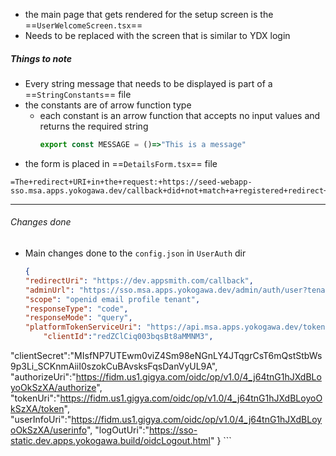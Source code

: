 - the main page that gets rendered for the setup screen is the ==`UserWelcomeScreen.tsx`==
- Needs to be replaced with the screen that is similar to YDX login

##### Things to note
- Every string message that needs to be displayed is part of a ==`StringConstants`== file
- the constants are of arrow function type
	- each constant is an arrow function that accepts no input values and returns the required string
		```javascript
		export const MESSAGE = ()=>"This is a message"
		```
- the form is placed in ==`DetailsForm.tsx`== file

```
=The+redirect+URI+in+the+request:+https://seed-webapp-sso.msa.apps.yokogawa.dev/callback+did+not+match+a+registered+redirect+URI.&code=invalid_request&skipConsent=false
```
---
###### Changes done
- Main changes done to the `config.json` in `UserAuth` dir
	```JSON
	{
    "redirectUri": "https://dev.appsmith.com/callback", 
    "adminUrl": "https://sso.msa.apps.yokogawa.dev/admin/auth/user?tenant=YDX",
    "scope": "openid email profile tenant",
    "responseType": "code",
    "responseMode": "query",
    "platformTokenServiceUri": "https://api.msa.apps.yokogawa.dev/tokens/v1/",
        "clientId":"redZClCiq003bqsBt8aMMNM3",
"clientSecret":"MIsfNP7UTEwm0viZ4Sm98eNGnLY4JTqgrCsT6mQstStbWs9p3Li_SCKnmAiiI0szokCuBAvsksFqsDanVyUL9A",
    "authorizeUri":"https://fidm.us1.gigya.com/oidc/op/v1.0/4_j64tnG1hJXdBLoyoOkSzXA/authorize",
    "tokenUri":"https://fidm.us1.gigya.com/oidc/op/v1.0/4_j64tnG1hJXdBLoyoOkSzXA/token",
    "userInfoUri":"https://fidm.us1.gigya.com/oidc/op/v1.0/4_j64tnG1hJXdBLoyoOkSzXA/userinfo",
    "logOutUri":"https://sso-static.dev.apps.yokogawa.build/oidcLogout.html"
}
	```


